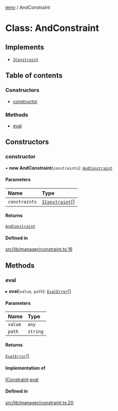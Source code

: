 [jemv](../README.md) / AndConstraint

# Class: AndConstraint

## Implements

- [`IConstraint`](../interfaces/IConstraint.md)

## Table of contents

### Constructors

- [constructor](AndConstraint.md#constructor)

### Methods

- [eval](AndConstraint.md#eval)

## Constructors

### constructor

• **new AndConstraint**(`constraints`): [`AndConstraint`](AndConstraint.md)

#### Parameters

| Name | Type |
| :------ | :------ |
| `constraints` | [`IConstraint`](../interfaces/IConstraint.md)[] |

#### Returns

[`AndConstraint`](AndConstraint.md)

#### Defined in

[src/lib/manager/constraint.ts:16](https://github.com/data7expressions/jemv/blob/f58946d/src/lib/manager/constraint.ts#L16)

## Methods

### eval

▸ **eval**(`value`, `path`): [`EvalError`](../interfaces/EvalError.md)[]

#### Parameters

| Name | Type |
| :------ | :------ |
| `value` | `any` |
| `path` | `string` |

#### Returns

[`EvalError`](../interfaces/EvalError.md)[]

#### Implementation of

[IConstraint](../interfaces/IConstraint.md).[eval](../interfaces/IConstraint.md#eval)

#### Defined in

[src/lib/manager/constraint.ts:20](https://github.com/data7expressions/jemv/blob/f58946d/src/lib/manager/constraint.ts#L20)
